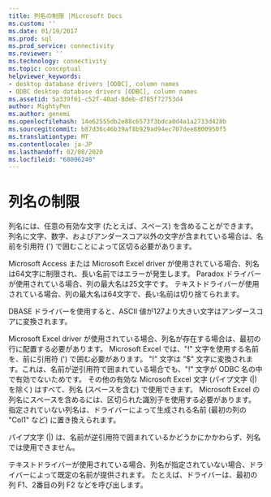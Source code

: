 ```yaml
---
title: 列名の制限 |Microsoft Docs
ms.custom: ''
ms.date: 01/19/2017
ms.prod: sql
ms.prod_service: connectivity
ms.reviewer: ''
ms.technology: connectivity
ms.topic: conceptual
helpviewer_keywords:
- desktop database drivers [ODBC], column names
- ODBC desktop database drivers [ODBC], column names
ms.assetid: 5a339f61-c52f-40ad-8deb-d785f72753d4
author: MightyPen
ms.author: genemi
ms.openlocfilehash: 14e62555db2e88c6573f3bdca0d4a1a2733d428b
ms.sourcegitcommit: b87d36c46b39af8b929ad94ec707dee8800950f5
ms.translationtype: MT
ms.contentlocale: ja-JP
ms.lasthandoff: 02/08/2020
ms.locfileid: "68006240"
---
```

# <a name="column-name-limitations"></a>列名の制限
列名には、任意の有効な文字 (たとえば、スペース) を含めることができます。 列名に文字、数字、およびアンダースコア以外の文字が含まれている場合は、名前を引用符 (') で囲むことによって区切る必要があります。  
  
 Microsoft Access または Microsoft Excel driver が使用されている場合、列名は64文字に制限され、長い名前ではエラーが発生します。 Paradox ドライバーが使用されている場合、列の最大名は25文字です。 テキストドライバーが使用されている場合、列の最大名は64文字で、長い名前は切り捨てられます。  
  
 DBASE ドライバーを使用すると、ASCII 値が127より大きい文字はアンダースコアに変換されます。  
  
 Microsoft Excel driver が使用されている場合、列名が存在する場合は、最初の行に配置する必要があります。 Microsoft Excel では、"!" 文字を使用する名前を、前に引用符 (') で囲む必要があります。 "!" 文字は "$" 文字に変換されます。これは、名前が逆引用符で囲まれている場合でも、"!" 文字が ODBC 名の中で有効でないためです。 その他の有効な Microsoft Excel 文字 (パイプ文字 (&#124;) を除く) はすべて、列名 (スペースを含む) で使用できます。 Microsoft Excel の列名にスペースを含めるには、区切られた識別子を使用する必要があります。 指定されていない列名は、ドライバーによって生成される名前 (最初の列の "Col1" など) に置き換えられます。  
  
 パイプ文字 (&#124;) は、名前が逆引用符で囲まれているかどうかにかかわらず、列名では使用できません。  
  
 テキストドライバーが使用されている場合、列名が指定されていない場合、ドライバーによって既定の名前が提供されます。 たとえば、ドライバーは、最初の列 F1、2番目の列 F2 などを呼び出します。
